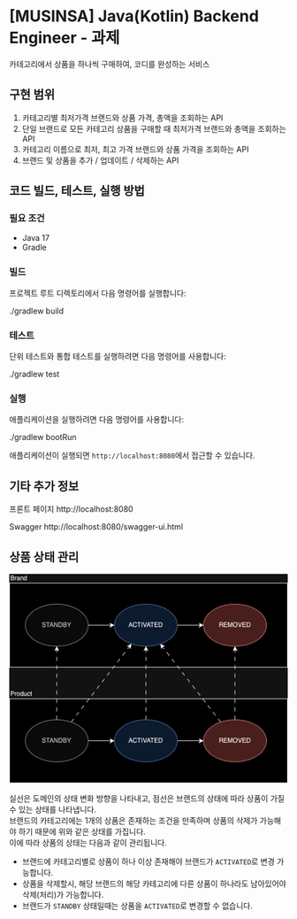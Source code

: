 # [MUSINSA] Java(Kotlin) Backend Engineer - 과제

카테고리에서 상품을 하나씩 구매하여, 코디를 완성하는 서비스

## 구현 범위

1. 카테고리별 최저가격 브랜드와 상품 가격, 총액을 조회하는 API
2. 단일 브랜드로 모든 카테고리 상품을 구매할 때 최저가격 브랜드와 총액을 조회하는 API
3. 카테고리 이름으로 최저, 최고 가격 브랜드와 상품 가격을 조회하는 API
4. 브랜드 및 상품을 추가 / 업데이트 / 삭제하는 API

## 코드 빌드, 테스트, 실행 방법

### 필요 조건

- Java 17
- Gradle

### 빌드

프로젝트 루트 디렉토리에서 다음 명령어를 실행합니다:

./gradlew build

### 테스트

단위 테스트와 통합 테스트를 실행하려면 다음 명령어를 사용합니다:

./gradlew test

### 실행

애플리케이션을 실행하려면 다음 명령어를 사용합니다:

./gradlew bootRun

애플리케이션이 실행되면 `http://localhost:8080`에서 접근할 수 있습니다.

## 기타 추가 정보

프론트 페이지
http://localhost:8080

Swagger
http://localhost:8080/swagger-ui.html

## 상품 상태 관리

![musinsa.drawio.png](musinsa.drawio.png)

실선은 도메인의 상태 변화 방향을 나타내고, 점선은 브랜드의 상태에 따라 상품이 가질 수 있는 상태를 나타냅니다.</br>
브랜드의 카테고리에는 1개의 상품은 존재하는 조건을 만족하며 상품의 삭제가 가능해야 하기 때문에 위와 같은 상태를 가집니다.</br>
이에 따라 상품의 상태는 다음과 같이 관리됩니다.

- 브랜드에 카테고리별로 상품이 하나 이상 존재해야 브랜드가 `ACTIVATED`로 변경 가능합니다.
- 상품을 삭제할시, 해당 브랜드의 해당 카테고리에 다른 상품이 하나라도 남아있어야 삭제(처리)가 가능합니다.
- 브랜드가 `STANDBY` 상태일때는 상품을 `ACTIVATED`로 변경할 수 없습니다.
